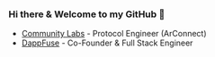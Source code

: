 ### Hi there & Welcome to my GitHub 👋 

- <a href='https://www.communitylabs.com/'>Community Labs</a> - Protocol Engineer (ArConnect)
- <a href='https://www.dappfuse.com'>DappFuse</a> - Co-Founder & Full Stack Engineer
